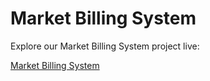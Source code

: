 # Market Billing System

Explore our Market Billing System project live:

[Market Billing System](https://market-billing-system-1.vercel.app/)
